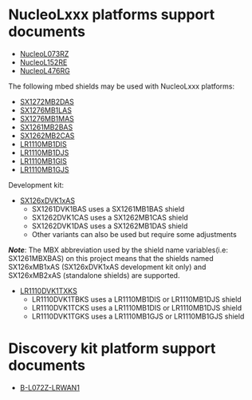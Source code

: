 # NucleoLxxx platforms support documents

* [NucleoL073RZ](https://os.mbed.com/platforms/ST-Nucleo-L073RZ/)
* [NucleoL152RE](https://os.mbed.com/platforms/ST-Nucleo-L152RE/)
* [NucleoL476RG](https://os.mbed.com/platforms/ST-Nucleo-L476RG/)

The following mbed shields may be used with NucleoLxxx platforms:

* [SX1272MB2DAS](https://os.mbed.com/components/SX1272MB2xAS/)
* [SX1276MB1LAS](https://os.mbed.com/components/SX1276MB1xAS/)
* [SX1276MB1MAS](https://os.mbed.com/components/SX1276MB1xAS/)
* [SX1261MB2BAS](https://os.mbed.com/components/SX126xMB2xAS/)
* [SX1262MB2CAS](https://os.mbed.com/components/SX126xMB2xAS/)
* [LR1110MB1DIS]()
* [LR1110MB1DJS]()
* [LR1110MB1GIS]()
* [LR1110MB1GJS]()

Development kit:

* [SX126xDVK1xAS](https://os.mbed.com/components/SX126xDVK1xAS/)
  * SX1261DVK1BAS uses a SX1261MB1BAS shield
  * SX1262DVK1CAS uses a SX1262MB1CAS shield
  * SX1262DVK1DAS uses a SX1262MB1DAS shield
  * Other variants can also be used but require some adjustments

_**Note**_: The MBX abbreviation used by the shield name variables(i.e: SX1261MBXBAS) on this project means that the shields named SX126xMB1xAS (SX126xDVK1xAS development kit only) and SX126xMB2xAS (standalone shields) are supported.


* [LR1110DVK1TXKS]()
  * LR1110DVK1TBKS uses a LR1110MB1DIS or LR1110MB1DJS shield
  * LR1110DVK1TCKS uses a LR1110MB1DIS or LR1110MB1DJS shield
  * LR1110DVK1TGKS uses a LR1110MB1GJS or LR1110MB1GJS shield

# Discovery kit platform support documents

* [B-L072Z-LRWAN1](https://os.mbed.com/platforms/ST-Discovery-LRWAN1/)
